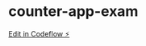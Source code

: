 # counter-app-exam

[Edit in Codeflow ⚡️](https://stackblitz.com/~/github.com/Mgbejxi/counter-app-exam)